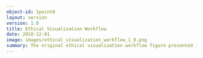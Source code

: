 ```yaml
---
object-id: 1point0
layout: version
version: 1.0
title: Ethical Visualization Workflow
date: 2018-12-01
image: images/ethical_visualization_workflow_1_0.png
summary: The original ethical visualization workflow figure presented in the paper Racism in the Machine, published in Digital Humanities Quarterly.
---
```

